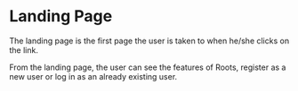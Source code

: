 # Landing Page

The landing page is the first page the user is taken to when he/she clicks on the link. 

From the landing page, the user can see the features of Roots, register as a new user or log in as an already existing user.
